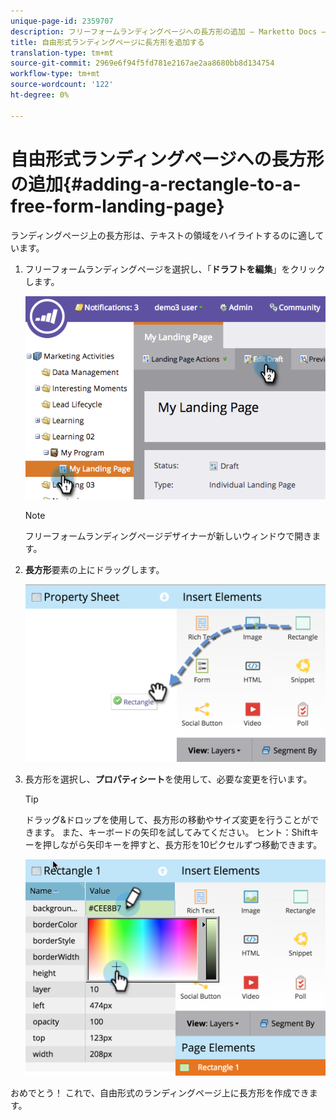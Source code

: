 ```yaml
---
unique-page-id: 2359707
description: フリーフォームランディングページへの長方形の追加 — Marketto Docs — 製品ドキュメント
title: 自由形式ランディングページに長方形を追加する
translation-type: tm+mt
source-git-commit: 2969e6f94f5fd781e2167ae2aa8680bb8d134754
workflow-type: tm+mt
source-wordcount: '122'
ht-degree: 0%

---
```



# 自由形式ランディングページへの長方形の追加{#adding-a-rectangle-to-a-free-form-landing-page}

ランディングページ上の長方形は、テキストの領域をハイライトするのに適しています。

1. フリーフォームランディングページを選択し、「**ドラフトを編集**」をクリックします。

   ![](assets/image2014-9-16-14-3a50-3a51.png)

   >[!NOTE]
   >
   >フリーフォームランディングページデザイナーが新しいウィンドウで開きます。

1. **長方形**&#x200B;要素の上にドラッグします。

   ![](assets/image2015-5-21-14-3a48-3a45.png)

1. 長方形を選択し、**プロパティシート**&#x200B;を使用して、必要な変更を行います。

   >[!TIP]
   >
   >ドラッグ&amp;ドロップを使用して、長方形の移動やサイズ変更を行うことができます。 また、キーボードの矢印を試してみてください。 ヒント：Shiftキーを押しながら矢印キーを押すと、長方形を10ピクセルずつ移動できます。

   ![](assets/image2015-5-21-14-3a50-3a24.png)

おめでとう！ これで、自由形式のランディングページ上に長方形を作成できます。
